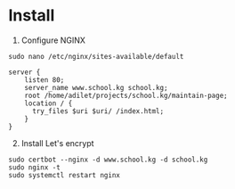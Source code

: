 # Install

1. Configure NGINX
```
sudo nano /etc/nginx/sites-available/default
```
```
server {
    listen 80;
    server_name www.school.kg school.kg;
    root /home/adilet/projects/school.kg/maintain-page;
    location / {
      try_files $uri $uri/ /index.html;
    }
}
```

2. Install Let's encrypt

```
sudo certbot --nginx -d www.school.kg -d school.kg
sudo nginx -t
sudo systemctl restart nginx
```
